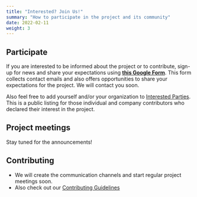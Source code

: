 ```yaml
---
title: "Interested? Join Us!"
summary: "How to participate in the project and its community"
date: 2022-02-11
weight: 3
---
```


## Participate

If you are interested to be informed about the project or to contribute,
sign-up for news and share your expectations using
**[this Google Form](https://bit.ly/openfeature-signup)**.
This form collects contact emails and also offers opportunities to share your expectations for the project.
We will contact you soon.

Also feel free to add yourself and/or your organization to
[Interested Parties](https://github.com/open-feature/governance/blob/main/interested-parties.md).
This is a public listing for those individual and company contributors
who declared their interest in the project.

## Project meetings

Stay tuned for the announcements!

## Contributing

* We will create the communication channels and start regular project meetings soon.
* Also check out our [Contributing Guidelines](https://github.com/openfeatureflags/.github/blob/main/CONTRIBUTING.md)
